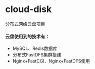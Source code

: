 # cloud-disk
分布式网络云盘项目

#### 云盘使用到的技术有：
* MySQL、Redis数据库
* 分布式FastDFS集群搭建
* Nginx+FastCGI、Nginx+FastDFS使用
